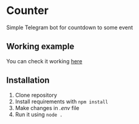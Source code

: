 # Counter
Simple Telegram bot for countdown to some event

## Working example
You can check it working [here](https://t.me/newyear_2022_2022)

## Installation 
1. Clone repository 
2. Install requirements with `npm install`
3. Make changes in *.env* file
4. Run it using `node .`
